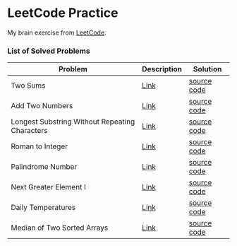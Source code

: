 # LeetCode Practice

My brain exercise from [LeetCode](https://leetcode.com).

### List of Solved Problems

| Problem                                        | Description                                                                           | Solution                                                             |
|------------------------------------------------|---------------------------------------------------------------------------------------|----------------------------------------------------------------------|
| Two Sums                                       | [Link](https://leetcode.com/problems/median-of-two-sorted-arrays/description/)        | [source code](./src/TwoSums.java)                                    |
| Add Two Numbers                                | [Link](https://leetcode.com/problems/add-two-numbers/)                                | [source code](./src/AddTwoNumbers.java)                              |
| Longest Substring Without Repeating Characters | [Link](https://leetcode.com/problems/longest-substring-without-repeating-characters/) | [source code](./src/LongestSubstringWithoutRepeatingCharacters.java) |
| Roman to Integer                               | [Link](https://leetcode.com/problems/roman-to-integer/)                               | [source code](./src/Roman2Integer.java)                              |
| Palindrome Number                              | [Link](https://leetcode.com/problems/palindrome-number/)                              | [source code](./src/PalindromeNumber.java)                           |
 | Next Greater Element I                         | [Link](https://leetcode.com/problems/next-greater-element-i/)                         | [source code](./src/NextGreaterElement1.java)                        |
| Daily Temperatures                             | [Link](https://leetcode.com/problems/daily-temperatures/)                             | [source code](./src/DailyTemperatures.java)                          |
| Median of Two Sorted Arrays                    | [Link](https://leetcode.com/problems/median-of-two-sorted-arrays/description/)        | [source code](./src/MedianOfTwoSortedArrays.java)                    |


